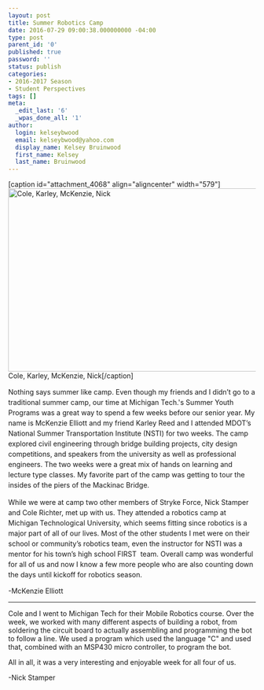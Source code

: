 ```yaml
---
layout: post
title: Summer Robotics Camp
date: 2016-07-29 09:00:38.000000000 -04:00
type: post
parent_id: '0'
published: true
password: ''
status: publish
categories:
- 2016-2017 Season
- Student Perspectives
tags: []
meta:
  _edit_last: '6'
  _wpas_done_all: '1'
author:
  login: kelseybwood
  email: kelseybwood@yahoo.com
  display_name: Kelsey Bruinwood
  first_name: Kelsey
  last_name: Bruinwood
---
```

<p>[caption id="attachment_4068" align="aligncenter" width="579"]<a href="http://strykeforce.org/wp-content/uploads/2016/07/IMG_20160727_152407-1.jpg"><img class="size-full wp-image-4068" src="{{ site.baseurl }}/assets/images/IMG_20160727_152407-1.jpg" alt="Cole, Karley, McKenzie, Nick" width="579" height="372" /></a> Cole, Karley, McKenzie, Nick[/caption]</p>
<p class="yiv5558380822" dir="ltr"><span style="line-height: 1.5;">Nothing says summer like camp. Even though my friends and I didn’t go to a traditional summer camp, our time at Michigan Tech.'s Summer Youth Programs was a great way to spend a few weeks before our senior year. My name is McKenzie Elliott and my friend Karley Reed and I attended MDOT’s National Summer Transportation Institute (NSTI) for two weeks. The camp explored civil engineering through bridge building projects, city design competitions, and speakers from the university as well as professional engineers. The two weeks were a great mix of hands on learning and lecture type classes. My favorite part of the camp was getting to tour the insides of the piers of the Mackinac Bridge.</span></p>
<p class="yiv5558380822" dir="ltr"><span style="line-height: 1.5;">While we were at camp two other members of Stryke Force, Nick Stamper and Cole Richter, met up with us. They attended a robotics camp at Michigan Technological University, which seems fitting since robotics is a major part of all of our lives. Most of the other students I met were on their school or community’s robotics team, even the instructor for NSTI was a mentor for his town’s high school FIRST  team. Overall camp was wonderful for all of us and now I know a few more people who are also counting down the days until kickoff for robotics season.</span></p>
<p class="yiv5558380822" dir="ltr">-McKenzie Elliott</p>
<hr />
<p id="yui_3_16_0_ym19_1_1469664210847_2857">Cole and I went to Michigan Tech for their Mobile Robotics course. Over the week, we worked with many different aspects of building a robot, from soldering the circuit board to actually assembling and programming the bot to follow a line. We used a program which used the language "C" and used that, combined with an MSP430 micro controller, to program the bot.</p>
<p>All in all, it was a very interesting and enjoyable week for all four of us.</p>
<p>-Nick Stamper</p>
<div></div>
